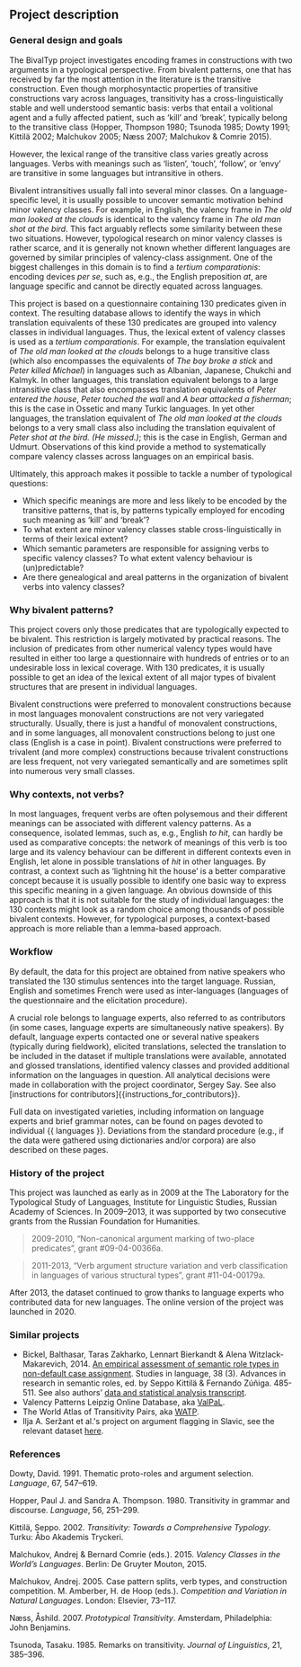 ## Project description

### General design and goals

The BivalTyp project investigates encoding frames in constructions with two arguments in a typological perspective. From bivalent patterns, one that has received by far the most attention in the literature is the transitive construction. Even though morphosyntactic properties of transitive constructions vary across languages, transitivity has a cross-linguistically stable and well understood semantic basis: verbs that entail a volitional agent and a fully affected patient, such as ‘kill’ and ‘break’, typically belong to the transitive class (Hopper, Thompson 1980; Tsunoda 1985; Dowty 1991; Kittilä 2002; Malchukov 2005; Næss 2007; Malchukov & Comrie 2015).

However, the lexical range of the transitive class varies greatly across languages. Verbs with meanings such as ‘listen’, ‘touch’, ‘follow’, or ‘envy’ are transitive in some languages but intransitive in others.

Bivalent intransitives usually fall into several minor classes. On a language-specific level, it is usually possible to uncover semantic motivation behind minor valency classes. For example, in English, the valency frame in *The old man looked at the clouds* is identical to the valency frame in *The old man shot at the bird*. This fact arguably reflects some similarity between these two situations. However, typological research on minor valency classes is rather scarce, and it is generally not known whether different languages are governed by similar principles of valency-class assignment. One of the biggest challenges in this domain is to find a *tertium comparationis*: encoding devices *per se*, such as, e.g., the English preposition *at*, are language specific and cannot be directly equated across languages.

This project is based on a questionnaire containing 130 predicates given in context. The resulting database allows to identify the ways in which translation equivalents of these 130 predicates are grouped into valency classes in individual languages. Thus, the lexical extent of valency classes is used as a *tertium comparationis*. For example, the translation equivalent of *The old man looked at the clouds* belongs to a huge transitive class (which also encompasses the equivalents of *The boy broke a stick* and *Peter killed Michael*) in languages such as Albanian, Japanese, Chukchi and Kalmyk. In other languages, this translation equivalent belongs to a large intransitive class that also encompasses translation equivalents of *Peter entered the house*, *Peter touched the wall* and *A bear attacked a fisherman*; this is the case in Ossetic and many Turkic languages. In yet other languages, the translation equivalent of *The old man looked at the clouds* belongs to a very small class also including the translation equivalent of *Peter shot at the bird. (He missed.)*; this is the case in English, German and Udmurt. Observations of this kind provide a method to systematically compare valency classes across languages on an empirical basis.

Ultimately, this approach makes it possible to tackle a number of typological questions:

-    Which specific meanings are more and less likely to be encoded by the transitive patterns, that is, by patterns typically employed for encoding such meaning as ‘kill’ and ‘break’?
-    To what extent are minor valency classes stable cross-linguistically in terms of their lexical extent?
-    Which semantic parameters are responsible for assigning verbs to specific valency classes? To what extent valency behaviour is (un)predictable?
-    Are there genealogical and areal patterns in the organization of bivalent verbs into valency classes?

### Why bivalent patterns?

This project covers only those predicates that are typologically expected to be bivalent. This restriction is largely motivated by practical reasons. The inclusion of predicates from other numerical valency types would have resulted in either too large a questionnaire with hundreds of entries or to an undesirable loss in lexical coverage. With 130 predicates, it is usually possible to get an idea of the lexical extent of all major types of bivalent structures that are present in individual languages.

Bivalent constructions were preferred to monovalent constructions because in most languages monovalent constructions are not very variegated structurally. Usually, there is just a handful of monovalent constructions, and in some languages, all monovalent constructions belong to just one class (English is a case in point).
Bivalent constructions were preferred to trivalent (and more complex) constructions because trivalent constructions are less frequent, not very variegated semantically and are sometimes split into numerous very small classes.

### Why contexts, not verbs?

In most languages, frequent verbs are often polysemous and their different meanings can be associated with different valency patterns. As a consequence, isolated lemmas, such as, e.g., English *to hit*, can hardly be used as comparative concepts: the network of meanings of this verb is too large and its valency behaviour can be different in different contexts even in English, let alone in possible translations of *hit* in other languages. By contrast, a context such as ‘lightning hit the house’ is a better comparative concept because it is usually possible to identify one basic way to express this specific meaning in a given language. An obvious downside of this approach is that it is not suitable for the study of individual languages: the 130 contexts might look as a random choice among thousands of possible bivalent contexts. However, for typological purposes, a context-based approach is more reliable than a lemma-based approach.

### Workflow

By default, the data for this project are obtained from native speakers who translated the 130 stimulus sentences into the target language. Russian, English and sometimes French were used as inter-languages (languages of the questionnaire and the elicitation procedure).

A crucial role belongs to language experts, also referred to as contributors (in some cases, language experts are simultaneously native speakers). By default, language experts contacted one or several native speakers (typically during fieldwork), elicited translations, selected the translation to be included in the dataset if multiple translations were available, annotated and glossed translations, identified valency classes and provided additional information on the languages in question. All analytical decisions were made in collaboration with the project coordinator, Sergey Say. See also [instructions for contributors]{{instructions_for_contributors}}.

Full data on investigated varieties, including information on language experts and brief grammar notes, can be found on pages devoted to individual {{ languages }}. Deviations from the standard procedure (e.g., if the data were gathered using dictionaries and/or corpora) are also described on these pages.

### History of the project

This project was launched as early as in 2009 at the The Laboratory for the Typological Study of Languages, Institute for Linguistic Studies, Russian Academy of Sciences. In 2009–2013, it was supported by two consecutive grants from the Russian Foundation for Humanities.

> 2009-2010, “Non-canonical argument marking of two-place predicates”, grant #09-04-00366а.

> 2011-2013, “Verb argument structure variation and verb classification in languages of various structural types”, grant #11-04-00179a.

After 2013, the dataset continued to grow thanks to language experts who contributed data for new languages. The online version of the project was launched in 2020.

### Similar projects

- Bickel, Balthasar, Taras Zakharko, Lennart Bierkandt & Alena Witzlack-Makarevich, 2014. [An empirical assessment of semantic role types in non-default case assignment](https://benjamins.com/catalog/sl.38.3.03bic). Studies in language, 38 (3). Advances in research in semantic roles, ed. by Seppo Kittilä & Fernando Zúñiga. 485-511. See also authors’ [data and statistical analysis transcript](https://benjamins.com/catalog/sl.38.3.03bic/additional).
- Valency Patterns Leipzig Online Database, aka [ValPaL](http://valpal.info/).
- The World Atlas of Transitivity Pairs, aka [WATP](https://watp.ninjal.ac.jp/en/).
- Ilja A. Seržant et al.'s project on argument flagging in Slavic, see the relevant dataset [here](https://zenodo.org/record/4749564#.YPnYgaFRXb1).

### References

Dowty, David. 1991. Thematic proto-roles and argument selection. *Language*, 67, 547–619.

Hopper, Paul J. and Sandra A. Thompson. 1980. Transitivity in grammar and discourse. *Language*, 56, 251–299.

Kittilä, Seppo. 2002. *Transitivity: Towards a Comprehensive Typology*. Turku: Åbo Akademis Tryckeri.

Malchukov, Andrej & Bernard Comrie (eds.). 2015. *Valency Classes in the World’s Languages*. Berlin: De Gruyter Mouton, 2015.

Malchukov, Andrej. 2005. Case pattern splits, verb types, and construction competition. M. Amberber, H. de Hoop (eds.). *Competition and Variation in Natural Languages*. London: Elsevier, 73–117.

Næss, Åshild. 2007. *Prototypical Transitivity*. Amsterdam, Philadelphia: John Benjamins.

Tsunoda, Tasaku. 1985. Remarks on transitivity. *Journal of Linguistics*, 21, 385–396.
